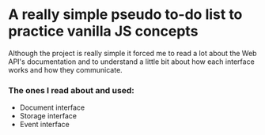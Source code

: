# A really simple pseudo to-do list to practice vanilla JS concepts

Although the project is really simple it forced me to read a lot about the Web API's documentation and to understand a little bit about how each interface works and how they communicate.

### The ones I read about and used:
- Document interface
- Storage interface
- Event interface
